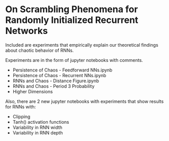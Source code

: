 # On Scrambling Phenomena for Randomly Initialized Recurrent Networks

Included are experiments that empirically explain our theoretical findings about chaotic behavior of RNNs.

Experiments are in the form of jupyter notebooks with comments.
* Persistence of Chaos - Feedforward NNs.ipynb
* Persistence of Chaos - Recurrent NNs.ipynb
* RNNs and Chaos - Distance Figure.ipynb
* RNNs and Chaos - Period 3 Probability
* Higher Dimensions

Also, there are 2 new jupyter notebooks with experiments that show results for RNNs with:
* Clipping
* Tanh() activation functions
* Variability in RNN width
* Variability in RNN depth
